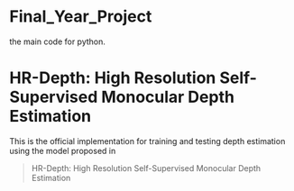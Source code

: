 # Final_Year_Project
the main code for python.
# HR-Depth: High Resolution Self-Supervised Monocular Depth Estimation

This is the official implementation for training and testing depth estimation using the model proposed in

>HR-Depth: High Resolution Self-Supervised Monocular Depth Estimation
>







